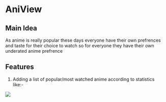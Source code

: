 # AniView 

## Main Idea
As anime is really popular these days everyone have their own prefrences and taste for their choice to watch so for everyone they have their own underated anime prefrence

## Features
1. Adding a list of popular/most watched anime according to statistics like:-

![](https://preview.redd.it/top-10-anime-of-the-week-spring-2023-anime-corner-v0-cyjwc5lfquta1.png?auto=webp&s=dc0dc554a15171e05102784adc0d94ca3666ce48)